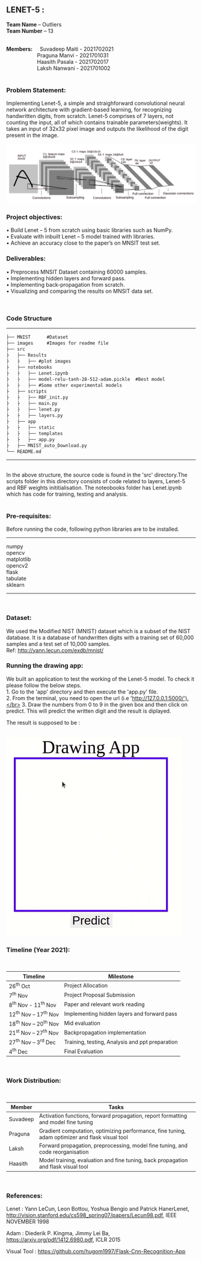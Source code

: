 ## LENET-5 :</br>
__Team Name__ – Outliers</br>
__Team Number__ – 13</br>
</br>

__Members:__ &nbsp; &nbsp; Suvadeep Maiti - 2021702021</br>
&emsp; &emsp;&emsp; &emsp; &emsp;Praguna Manvi - 2021701031</br>
&emsp; &emsp;&emsp; &emsp; &emsp;Haasith Pasala - 2021702017</br>
&emsp; &emsp;&emsp; &emsp; &emsp;Laksh Nanwani - 2021701002</br>
</br>

### Problem Statement: </br>

Implementing Lenet-5, a simple and straighforward convolutional neural network architecture with gradient-based learning, for recognizing handwritten digits, from scratch. Lenet-5 comprises of 7 layers, not counting the input, all of which contains trainable parameters(weights). It takes an input of 32x32 pixel image and outputs the likelihood of the digit present in the image.

<img src="images/lenet.png" alt="Lenet-5" />

### Project objectives:</br>
• Build Lenet – 5 from scratch using basic libraries such as NumPy.</br>
• Evaluate with inbuilt Lenet – 5 model trained with libraries.</br>
• Achieve an accuracy close to the paper’s on MNSIT test set.</br>
### Deliverables:</br>

• Preprocess MNSIT Dataset containing 60000 samples.</br>
• Implementing hidden layers and forward pass.</br>
• Implementing back-propagation from scratch.</br>
• Visualizing and comparing the results on MNSIT data set.

</br>

### Code Structure
------------------

    ├── MNIST      #Dataset                       
    ├── images     #Images for readme file               
    ├── src  
    ├   ├── Results
    ├   ├   ├── #plot images      
    ├   ├── notebooks 
    ├   ├   ├── Lenet.ipynb
    ├   ├   ├── model-relu-tanh-28-512-adam.pickle  #Best model
    ├   ├   ├── #Some other experimental models
    ├   ├── scripts 
    ├   ├   ├── RBF_init.py
    ├   ├   ├── main.py
    ├   ├   ├── lenet.py
    ├   ├   ├── layers.py
    ├   ├── app 
    ├   ├   ├── static
    ├   ├   ├── templates
    ├   ├   ├── app.py
    ├   ├── MNIST_auto_Download.py                          
    └── README.md
-----------
</br>
In the above structure, the source code is found in the 'src' directory.The scripts folder in this directory consists of code related to layers, Lenet-5 and RBF weights inititialisation. The noteobooks folder has Lenet.ipynb which has code for training, testing and analysis.
</br>
</br>

### Pre-requisites:
 
Before running the code, following python libraries are to be installed.

------------------
numpy  
opencv  
matplotlib  
opencv2  
flask  
tabulate  
sklearn  
  
-----------
</br>

### Dataset:

We used the Modified NIST (MNIST) dataset which is a subset of the NIST database. It is a database of handwritten digits with a training set of 60,000 samples and a test set of 10,000 samples. </br>
Ref: http://yann.lecun.com/exdb/mnist/
</br>

### Running the drawing app:

We built an application to test the working of the Lenet-5 model. To check it please follow the below steps. </br>
    1. Go to the 'app' directory and then execute the 'app.py' file.</br> 
    2. From the terminal, you need to open the url (i.e 'http://127.0.0.1:5000/').</br>
    3. Draw the numbers from 0 to 9 in the given box and then click on predict. This will predict the written digit and the result is diplayed.
</br>

The result is supposed to be :</br>
</br>

<img src="images/lenet.gif" alt="Lenet-5" />



### Timeline (Year 2021):</br>
</br>

| Timeline | Milestone |
| ------------- | ------------- |
| 26<sup>th</sup> Oct  | Project Allocation  |
| 7<sup>th</sup> Nov  | Project Proposal Submission  |
| 8<sup>th</sup> Nov - 11<sup>th</sup> Nov  | Paper and relevant work reading  |
| 12<sup>th</sup> Nov – 17<sup>th</sup> Nov  | Implementing hidden layers and forward pass |
| 18<sup>th</sup> Nov – 20<sup>th</sup> Nov  | Mid evaluation  |
| 21<sup>st</sup> Nov – 27<sup>th</sup> Nov  | Backpropagation implementation  |
| 27<sup>th</sup> Nov – 3<sup>rd</sup> Dec  | Training, testing, Analysis and ppt preparation  |
| 4<sup>th</sup> Dec  | Final Evaluation  |

</br>

### Work Distribution:</br>
</br>

| Member | Tasks |
| ------------- | ------------- |
| Suvadeep | Activation functions, forward propagation, report formatting and model fine tuning |
| Praguna  | Gradient computation, optimizing performance, fine tuning, adam optimizer and flask visual tool |
| Laksh | Forward propagation, preprocessing, model fine tuning, and code reorganisation |
| Haasith | Model training, evaluation and fine tuning,  back propagation and flask visual tool |

</br>

### References:</br>

Lenet :   Yann LeCun, Leon Bottou, Yoshua Bengio and Patrick HanerLenet, http://vision.stanford.edu/cs598_spring07/papers/Lecun98.pdf,  IEEE NOVEMBER 1998

Adam : Diederik P. Kingma, Jimmy Lei Ba, https://arxiv.org/pdf/1412.6980.pdf,  ICLR 2015

Visual Tool : https://github.com/hugom1997/Flask-Cnn-Recognition-App

